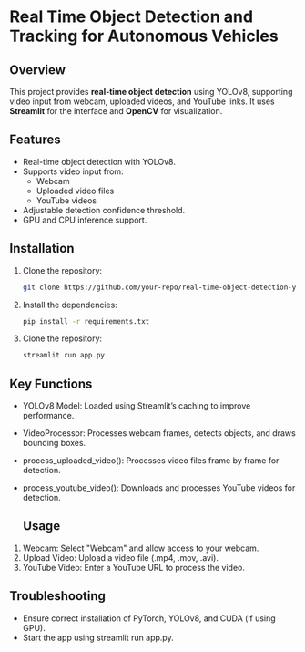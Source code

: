 # Real Time Object Detection and Tracking for Autonomous Vehicles

## Overview
This project provides **real-time object detection** using YOLOv8, supporting video input from webcam, uploaded videos, and YouTube links. It uses **Streamlit** for the interface and **OpenCV** for visualization.

## Features
- Real-time object detection with YOLOv8.
- Supports video input from:
  - Webcam
  - Uploaded video files
  - YouTube videos
- Adjustable detection confidence threshold.
- GPU and CPU inference support.

## Installation

1. Clone the repository:
   ```bash
   git clone https://github.com/your-repo/real-time-object-detection-yolov8.git
2. Install the dependencies:
   ```bash
   pip install -r requirements.txt

3. Clone the repository:
   ```bash
   streamlit run app.py

## Key Functions
- YOLOv8 Model: Loaded using Streamlit’s caching to improve performance.
- VideoProcessor: Processes webcam frames, detects objects, and draws bounding boxes.
- process_uploaded_video(): Processes video files frame by frame for detection.
- process_youtube_video(): Downloads and processes YouTube videos for detection.

  ## Usage
1. Webcam: Select "Webcam" and allow access to your webcam.
2. Upload Video: Upload a video file (.mp4, .mov, .avi).
3. YouTube Video: Enter a YouTube URL to process the video.

  ## Troubleshooting
- Ensure correct installation of PyTorch, YOLOv8, and CUDA (if using GPU).
- Start the app using streamlit run app.py.
